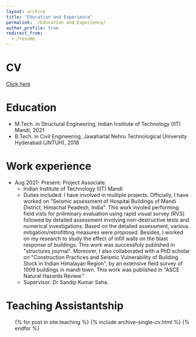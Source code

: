 ```yaml
---
layout: archive
title: "Education and Experience"
permalink:  /Education and Experience/
author_profile: true
redirect_from:
  - /resume
---
```


CV
======
[Click here](https://drive.google.com/file/d/10S4qPjcdmy_7sQin19fxfVQv1rUETe_M/view?usp=sharing)

Education
======
* M.Tech. in Structural Engineering, Indian Institute of Technology (IIT) Mandi, 2021
* B.Tech. in Civil Engineering, Jawaharlal Nehru Technological University Hyderabad (JNTUH), 2018

Work experience
======
* Aug 2021- Present: Project Associate
  * Indian Institute of Technology (IIT) Mandi
  * Duties included: I have involved in multiple projects. Officially, I have worked on "Seismic assessment of Hospital Buildings of Mandi District, Himachal Peadesh, India". This work involed performing field vists for priliminary evaluation using rapid visual survey (RVS) followed by detailed assessment involving non-destructive tests and numerical investigations. Based on the detailed assessment, various mitigation/retrofitting measures were proposed. Besides, I worked on my research to study the effect of infill walls on the blast response of buildings. This work was successfuly published in "structures journal". Moreover, I also collaborated with a PhD scholar on "Construction Practices and Seismic Vulnerability of Building Stock in Indian Himalayan Region", by an extensive field survey of 1009 buildings in mandi town. This work was published in "ASCE Natural Hazards Review."
  * Supervisor: Dr Sandip Kumar Saha.
  
Teaching Assistantship
======
  <ul>{% for post in site.teaching %}
    {% include archive-single-cv.html %}
  {% endfor %}</ul>
